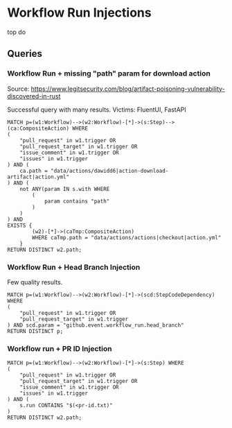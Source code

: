 # Workflow Run Injections
top do

## Queries


### Workflow Run + missing "path" param for download action

Source: https://www.legitsecurity.com/blog/artifact-poisoning-vulnerability-discovered-in-rust

Successful query with many results.
Victims: FluentUI, FastAPI

``` cypher
MATCH p=(w1:Workflow)-->(w2:Workflow)-[*]->(s:Step)-->(ca:CompositeAction) WHERE
(
    "pull_request" in w1.trigger OR
    "pull_request_target" in w1.trigger OR
    "issue_comment" in w1.trigger OR
    "issues" in w1.trigger
) AND (
    ca.path = "data/actions/dawidd6|action-download-artifact|action.yml" 
) AND (
    not ANY(param IN s.with WHERE 
        (
            param contains "path"
        )
    )
) AND
EXISTS {
        (w2)-[*]->(caTmp:CompositeAction)
        WHERE caTmp.path = "data/actions/actions|checkout|action.yml"
    }
RETURN DISTINCT w2.path;
```

### Workflow Run + Head Branch Injection

Few quality results.

``` cypher
MATCH p=(w1:Workflow)-->(w2:Workflow)-[*]->(scd:StepCodeDependency) WHERE
(
    "pull_request" in w1.trigger OR
    "pull_request_target" in w1.trigger
) AND scd.param = "github.event.workflow_run.head_branch"
RETURN DISTINCT p;
```

### Workflow run + PR ID Injection

``` cypher
MATCH p=(w1:Workflow)-->(w2:Workflow)-[*]->(s:Step) WHERE
(
    "pull_request" in w1.trigger OR
    "pull_request_target" in w1.trigger OR
    "issue_comment" in w1.trigger OR
    "issues" in w1.trigger
) AND (
    s.run CONTAINS "$(<pr-id.txt)"
)
RETURN DISTINCT w2.path;
```
